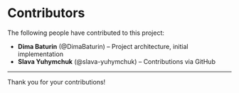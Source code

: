# Contributors

The following people have contributed to this project:

- **Dima Baturin** (@DimaBaturin) – Project architecture, initial implementation  
- **Slava Yuhymchuk** (@slava-yuhymchuk) – Contributions via GitHub

---

Thank you for your contributions!

